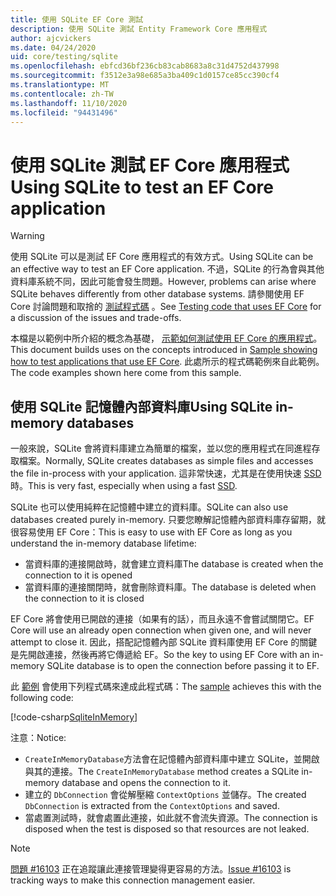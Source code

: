 ```yaml
---
title: 使用 SQLite EF Core 測試
description: 使用 SQLite 測試 Entity Framework Core 應用程式
author: ajcvickers
ms.date: 04/24/2020
uid: core/testing/sqlite
ms.openlocfilehash: ebfcd36bf236cb83cab8683a8c31d4752d437998
ms.sourcegitcommit: f3512e3a98e685a3ba409c1d0157ce85cc390cf4
ms.translationtype: MT
ms.contentlocale: zh-TW
ms.lasthandoff: 11/10/2020
ms.locfileid: "94431496"
---
```

# <a name="using-sqlite-to-test-an-ef-core-application"></a><span data-ttu-id="ef873-103">使用 SQLite 測試 EF Core 應用程式</span><span class="sxs-lookup"><span data-stu-id="ef873-103">Using SQLite to test an EF Core application</span></span>

> [!WARNING]
> <span data-ttu-id="ef873-104">使用 SQLite 可以是測試 EF Core 應用程式的有效方式。</span><span class="sxs-lookup"><span data-stu-id="ef873-104">Using SQLite can be an effective way to test an EF Core application.</span></span>
> <span data-ttu-id="ef873-105">不過，SQLite 的行為會與其他資料庫系統不同，因此可能會發生問題。</span><span class="sxs-lookup"><span data-stu-id="ef873-105">However, problems can arise where SQLite behaves differently from other database systems.</span></span>
> <span data-ttu-id="ef873-106">請參閱使用 EF Core 討論問題和取捨的 [測試程式碼](xref:core/testing/index) 。</span><span class="sxs-lookup"><span data-stu-id="ef873-106">See [Testing code that uses EF Core](xref:core/testing/index) for a discussion of the issues and trade-offs.</span></span>  

<span data-ttu-id="ef873-107">本檔是以範例中所介紹的概念為基礎， [示範如何測試使用 EF Core 的應用程式](xref:core/testing/testing-sample)。</span><span class="sxs-lookup"><span data-stu-id="ef873-107">This document builds uses on the concepts introduced in [Sample showing how to test applications that use EF Core](xref:core/testing/testing-sample).</span></span>
<span data-ttu-id="ef873-108">此處所示的程式碼範例來自此範例。</span><span class="sxs-lookup"><span data-stu-id="ef873-108">The code examples shown here come from this sample.</span></span>

## <a name="using-sqlite-in-memory-databases"></a><span data-ttu-id="ef873-109">使用 SQLite 記憶體內部資料庫</span><span class="sxs-lookup"><span data-stu-id="ef873-109">Using SQLite in-memory databases</span></span>

<span data-ttu-id="ef873-110">一般來說，SQLite 會將資料庫建立為簡單的檔案，並以您的應用程式在同進程存取檔案。</span><span class="sxs-lookup"><span data-stu-id="ef873-110">Normally, SQLite creates databases as simple files and accesses the file in-process with your application.</span></span>
<span data-ttu-id="ef873-111">這非常快速，尤其是在使用快速 [SSD](https://en.wikipedia.org/wiki/Solid-state_drive)時。</span><span class="sxs-lookup"><span data-stu-id="ef873-111">This is very fast, especially when using a fast [SSD](https://en.wikipedia.org/wiki/Solid-state_drive).</span></span>

<span data-ttu-id="ef873-112">SQLite 也可以使用純粹在記憶體中建立的資料庫。</span><span class="sxs-lookup"><span data-stu-id="ef873-112">SQLite can also use databases created purely in-memory.</span></span>
<span data-ttu-id="ef873-113">只要您瞭解記憶體內部資料庫存留期，就很容易使用 EF Core：</span><span class="sxs-lookup"><span data-stu-id="ef873-113">This is easy to use with EF Core as long as you understand the in-memory database lifetime:</span></span>

* <span data-ttu-id="ef873-114">當資料庫的連接開啟時，就會建立資料庫</span><span class="sxs-lookup"><span data-stu-id="ef873-114">The database is created when the connection to it is opened</span></span>
* <span data-ttu-id="ef873-115">當資料庫的連接關閉時，就會刪除資料庫。</span><span class="sxs-lookup"><span data-stu-id="ef873-115">The database is deleted when the connection to it is closed</span></span>

<span data-ttu-id="ef873-116">EF Core 將會使用已開啟的連接（如果有的話），而且永遠不會嘗試關閉它。</span><span class="sxs-lookup"><span data-stu-id="ef873-116">EF Core will use an already open connection when given one, and will never attempt to close it.</span></span>
<span data-ttu-id="ef873-117">因此，搭配記憶體內部 SQLite 資料庫使用 EF Core 的關鍵是先開啟連接，然後再將它傳遞給 EF。</span><span class="sxs-lookup"><span data-stu-id="ef873-117">So the key to using EF Core with an in-memory SQLite database is to open the connection before passing it to EF.</span></span>  

<span data-ttu-id="ef873-118">此 [範例](xref:core/testing/testing-sample) 會使用下列程式碼來達成此程式碼：</span><span class="sxs-lookup"><span data-stu-id="ef873-118">The [sample](xref:core/testing/testing-sample) achieves this with the following code:</span></span>

[!code-csharp[SqliteInMemory](../../../samples/core/Miscellaneous/Testing/ItemsWebApi/Tests/SqliteInMemoryItemsControllerTest.cs?name=SqliteInMemory)]

<span data-ttu-id="ef873-119">注意：</span><span class="sxs-lookup"><span data-stu-id="ef873-119">Notice:</span></span>

* <span data-ttu-id="ef873-120">`CreateInMemoryDatabase`方法會在記憶體內部資料庫中建立 SQLite，並開啟與其的連接。</span><span class="sxs-lookup"><span data-stu-id="ef873-120">The `CreateInMemoryDatabase` method creates a SQLite in-memory database and opens the connection to it.</span></span>
* <span data-ttu-id="ef873-121">建立的 `DbConnection` 會從解壓縮 `ContextOptions` 並儲存。</span><span class="sxs-lookup"><span data-stu-id="ef873-121">The created `DbConnection` is extracted from the `ContextOptions` and saved.</span></span>
* <span data-ttu-id="ef873-122">當處置測試時，就會處置此連接，如此就不會流失資源。</span><span class="sxs-lookup"><span data-stu-id="ef873-122">The connection is disposed when the test is disposed so that resources are not leaked.</span></span>

> [!NOTE]
> <span data-ttu-id="ef873-123">[問題 #16103](https://github.com/dotnet/efcore/issues/16103) 正在追蹤讓此連接管理變得更容易的方法。</span><span class="sxs-lookup"><span data-stu-id="ef873-123">[Issue #16103](https://github.com/dotnet/efcore/issues/16103) is tracking ways to make this connection management easier.</span></span>

